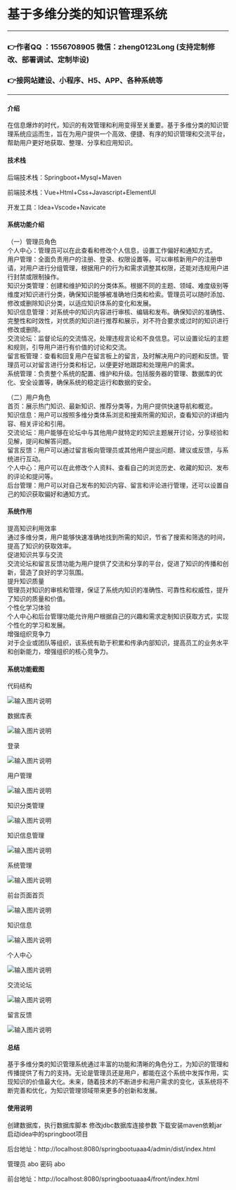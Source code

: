 # 基于多维分类的知识管理系统

---
### 👉作者QQ ：1556708905 微信：zheng0123Long (支持定制修改、部署调试、定制毕设)

### 👉接网站建设、小程序、H5、APP、各种系统等

---

#### 介绍

在信息爆炸的时代，知识的有效管理和利用变得至关重要。基于多维分类的知识管理系统应运而生，旨在为用户提供一个高效、便捷、有序的知识管理和交流平台，帮助用户更好地获取、整理、分享和应用知识。

#### 技术栈

后端技术栈：Springboot+Mysql+Maven

前端技术栈：Vue+Html+Css+Javascript+ElementUI

开发工具：Idea+Vscode+Navicate

#### 系统功能介绍

（一）管理员角色  
个人中心：管理员可以在此查看和修改个人信息，设置工作偏好和通知方式。  
用户管理：全面负责用户的注册、登录、权限设置等。可以审核新用户的注册申请，对用户进行分组管理，根据用户的行为和需求调整其权限，还能对违规用户进行封禁或限制操作。  
知识分类管理：创建和维护知识的分类体系。根据不同的主题、领域、难度级别等维度对知识进行分类，确保知识能够被准确地归类和检索。管理员可以随时添加、修改或删除知识分类，以适应知识体系的变化和发展。  
知识信息管理：对系统中的知识内容进行审核、编辑和发布。确保知识的准确性、完整性和时效性，对优质的知识进行推荐和展示，对不符合要求或过时的知识进行修改或删除。  
交流论坛：监督论坛的交流情况，处理违规言论和不良信息。可以设置论坛的主题和规则，引导用户进行有价值的讨论和交流。  
留言板管理：查看和回复用户在留言板上的留言，及时解决用户的问题和反馈。管理员可以对留言进行分类和标记，以便更好地跟踪和处理用户的需求。  
系统管理：负责整个系统的配置、维护和升级。包括服务器的管理、数据库的优化、安全设置等，确保系统的稳定运行和数据的安全。  

（二）用户角色  
首页：展示热门知识、最新知识、推荐分类等，为用户提供快速导航和概览。  
知识信息：用户可以按照多维分类体系浏览和搜索所需的知识，查看知识的详细内容、相关评论和引用。  
交流论坛：用户能够在论坛中与其他用户就特定的知识主题展开讨论，分享经验和见解，提问和解答问题。  
留言反馈：用户可以通过留言板向管理员或其他用户提出问题、建议或反馈，与系统进行互动。  
个人中心：用户可以在此修改个人资料、查看自己的浏览历史、收藏的知识、发布的评论和提问等。  
后台管理：用户可以对自己发布的知识内容、留言和评论进行管理，还可以设置自己的知识获取偏好和通知方式。  

#### 系统作用

提高知识利用效率  
通过多维分类，用户能够快速准确地找到所需的知识，节省了搜索和筛选的时间，提高了知识的获取效率。  
促进知识共享与交流  
交流论坛和留言反馈功能为用户提供了交流和分享的平台，促进了知识的传播和创新，营造了良好的学习氛围。  
提升知识质量  
管理员对知识的审核和管理，保证了系统内知识的准确性、可靠性和权威性，提升了知识的质量和价值。  
个性化学习体验  
个人中心和后台管理功能允许用户根据自己的兴趣和需求定制知识获取方式，实现个性化的学习和发展。  
增强组织竞争力  
对于企业或团队等组织，该系统有助于积累和传承内部知识，提高员工的业务水平和创新能力，增强组织的核心竞争力。  

#### 系统功能截图

代码结构

![输入图片说明](images/f6e7e74329f99fcdc51a49be9ecd865.png)

数据库表

![输入图片说明](images/d39a938f8f8cbbb3aff63dd4faa50c6.png)

登录

![输入图片说明](images/74cbb158bf34d2467f4934ee4efc9c4.png)

用户管理

![输入图片说明](images/33f11dfc771c93e63cadf312d3b3d3b.png)

知识分类管理

![输入图片说明](images/03eb5dd275d16adc20a61dcf0da5e8b.png)

知识信息管理

![输入图片说明](images/cf4e3b27c0ce5c1908824ea7ad5de5d.png)

系统管理

![输入图片说明](images/5147c1108d792316e0dd20038b99722.png)

前台页面首页

![输入图片说明](images/3a7651e7e95fb7d4a254548c9d656f8.png)

知识信息

![输入图片说明](images/6e971c781bc595687447a28c871440c.png)

个人中心

![输入图片说明](images/46f85b3e2cde3046e701d100a969764.png)

交流论坛

![输入图片说明](images/485020657d2270ae2e15d0a114b0afa.png)

留言反馈

![输入图片说明](images/eedf670f14a20e710eec7b604d5dcf8.png)

#### 总结

基于多维分类的知识管理系统通过丰富的功能和清晰的角色分工，为知识的管理和传播提供了有力的支持。无论是管理员还是用户，都能在这个系统中发挥作用，实现知识的价值最大化。未来，随着技术的不断进步和用户需求的变化，该系统将不断完善和优化，为知识管理领域带来更多的创新和发展。

#### 使用说明

创建数据库，执行数据库脚本 修改jdbc数据库连接参数 下载安装maven依赖jar 启动idea中的springboot项目

后台地址：http://localhost:8080/springbootuaaa4/admin/dist/index.html

管理员  abo 密码 abo

前台地址：http://localhost:8080/springbootuaaa4/front/index.html